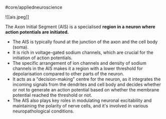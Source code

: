 #core/appliedneuroscience 

![[ais.jpeg]]

The Axon Initial Segment (AIS) is a specialised **region in a neuron where action potentials are initiated.**

- The AIS is typically found at the junction of the axon and the cell body (soma).
- It is rich in voltage-gated sodium channels, which are crucial for the initiation of action potentials.
- The specific arrangement of ion channels and density of sodium channels in the AIS makes it a region with a lower threshold for depolarisation compared to other parts of the neuron.
- It acts as a "decision-making" centre for the neuron, as it integrates the incoming signals from the dendrites and cell body and decides whether or not to generate an action potential based on whether the membrane potential reached the threshold or not.
- The AIS also plays key roles in modulating neuronal excitability and maintaining the polarity of nerve cells, and it's involved in various neuropathological conditions.
